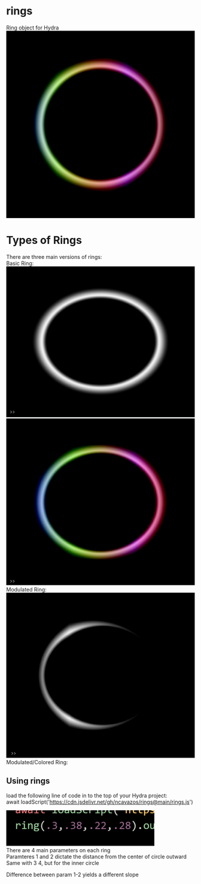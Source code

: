 # rings
Ring object for Hydra<br>
![](rings.png)</br>
# Types of Rings</br>
There are three main versions of rings:</br>
Basic Ring:</br>
![](Ring.png)</br>
![](mcRing.png)</br>
Modulated Ring:</br>
![](mRing.png)</br>
Modulated/Colored Ring:</br>
## Using rings</br>
load the following line of code in to the top of your Hydra project:</br>
await loadScript('https://cdn.jsdelivr.net/gh/ncavazos/rings@main/rings.js')

![](parameters.png)</br>
There are 4 main parameters on each ring</br>
Paramteres 1 and 2 dictate the distance from the center of circle outward</br>
Same with 3 4, but for the inner circle</br>

Difference between param 1-2 yields a different slope
